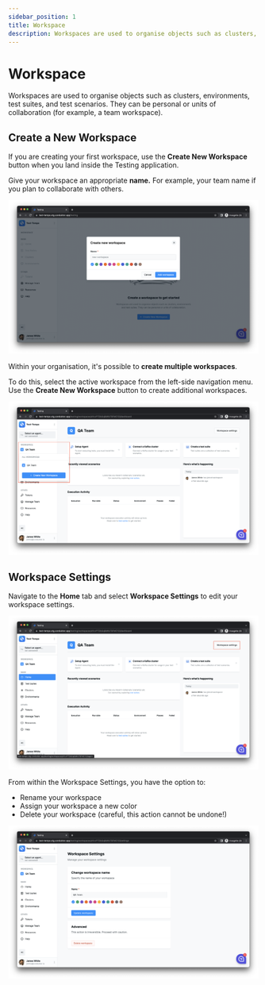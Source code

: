```yaml
---
sidebar_position: 1
title: Workspace
description: Workspaces are used to organise objects such as clusters, environments, test suites, and test scenarios.
---
```


# Workspace

Workspaces are used to organise objects such as clusters, environments, test suites, and test scenarios. They can be personal or units of collaboration (for example, a team workspace).

## Create a New Workspace

If you are creating your first workspace, use the **Create New Workspace** button when you land inside the Testing application.

Give your workspace an appropriate **name.** For example, your team name if you plan to collaborate with others.

![](<../assets/image (119).png>)

Within your organisation, it's possible to **create multiple workspaces**.

To do this, select the active workspace from the left-side navigation menu. Use the **Create New Workspace** button to create additional workspaces.

![](<../assets/image (87).png>)

## Workspace Settings

Navigate to the **Home** tab and select **Workspace Settings** to edit your workspace settings.

![](<../assets/image (62).png>)

From within the Workspace Settings, you have the option to:

- Rename your workspace
- Assign your workspace a new color
- Delete your workspace (careful, this action cannot be undone!)

![](<../assets/image (20).png>)
